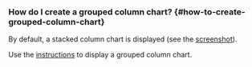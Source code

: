 ### How do I create a grouped column chart? {#how-to-create-grouped-column-chart}

By default, a stacked column chart is displayed (see the [screenshot](https://storage.yandexcloud.net/doc-files/bar-chart.png)).

Use the [instructions](../../../datalens/visualization-ref/column-chart.md#create-diagram) to display a grouped column chart.

